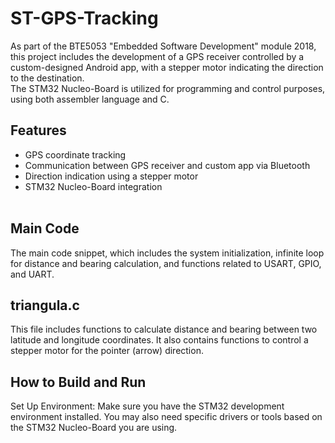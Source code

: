# ST-GPS-Tracking
As part of the BTE5053 "Embedded Software Development" module 2018, this project includes the development of a GPS receiver controlled by a custom-designed Android app, with a stepper motor indicating the direction to the destination. <br> 
The STM32 Nucleo-Board is utilized for programming and control purposes, using both assembler language and C. <br>

## Features
- GPS coordinate tracking
- Communication between GPS receiver and custom app via Bluetooth
- Direction indication using a stepper motor
- STM32 Nucleo-Board integration
  <br><br>
## Main Code
The main code snippet, which includes the system initialization, infinite loop for distance and bearing calculation, and functions related to USART, GPIO, and UART. <br>

## triangula.c
This file includes functions to calculate distance and bearing between two latitude and longitude coordinates. It also contains functions to control a stepper motor for the pointer (arrow) direction.<br>

## How to Build and Run
Set Up Environment: Make sure you have the STM32 development environment installed. You may also need specific drivers or tools based on the STM32 Nucleo-Board you are using.<br>
